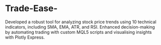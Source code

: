 # Trade-Ease-
Developed a robust tool for analyzing stock price trends using 10 technical indicators, including SMA, EMA, ATR, and RSI. Enhanced decision-making by automating trading with custom MQL5 scripts and visualising insights with Plotly Express.
